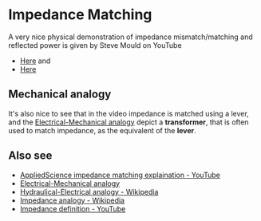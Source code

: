 Impedance Matching
==================

A very nice physical demonstration of impedance mismatch/matching and
reflected power is given by Steve Mould on YouTube

-   [Here](https://youtu.be/geSDcollRos) and
-   [Here](https://youtu.be/AzZ7DjS4ti4)

Mechanical analogy
------------------

It\'s also nice to see that in the video impedance is matched using a
lever, and the [Electrical-Mechanical
analogy](https://en.wikipedia.org/wiki/Mechanical%E2%80%93electrical_analogies)
depict a **transformer**, that is often used to match impedance, as the
equivalent of the **lever**.

Also see
--------

-   [AppliedScience impedance matching explaination -
    YouTube](https://youtu.be/vcSc16tnVqk)
-   [Electrical-Mechanical
    analogy](https://lpsa.swarthmore.edu/Analogs/ElectricalMechanicalAnalogs.html)
-   [Hydraulical-Electrical analogy -
    Wikipedia](https://en.wikipedia.org/wiki/Hydraulic_analogy)
-   [Impedance analogy -
    Wikipedia](https://en.wikipedia.org/wiki/Impedance_analogy)
-   [Impedance definition - YouTube](https://youtu.be/mKAI1NrX_JA)

